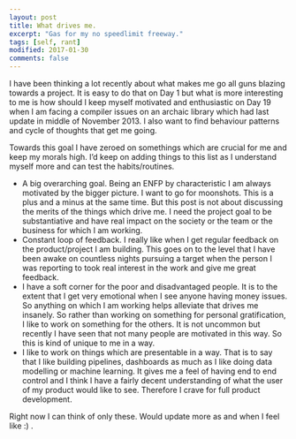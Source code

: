 ```yaml
---
layout: post
title: What drives me.
excerpt: "Gas for my no speedlimit freeway."
tags: [self, rant]
modified: 2017-01-30
comments: false
---
```


I have been thinking a lot recently about what makes me go all guns blazing towards a project. 
It is easy to do that on Day 1 but what is more interesting to me is how should I keep myself motivated and enthusiastic on Day 19 when I am facing a compiler issues on an archaic library which had last update in middle of November 2013. 
I also want to find behaviour patterns and cycle of thoughts that get me going. 

Towards this goal I have zeroed on somethings which are crucial for me and keep my morals high.
I’d keep on adding things to this list as I understand myself more and can test the habits/routines. 

- A big overarching goal. Being an ENFP by characteristic I am always motivated by the bigger picture. I want to go for moonshots. This is a plus and a minus at the same time. But this post is not about discussing the merits of the things which drive me. I need the project goal to be substantiative and have real impact on the society or the team or the business for which I am working.
- Constant loop of feedback. I really like when I get regular feedback on the product/project I am building. This goes on to the level that I have been awake on countless nights pursuing a target when the person I was reporting to took real interest in the work and give me great feedback.
- I have a soft corner for the poor and disadvantaged people. It is to the extent that I get very emotional when I see anyone having money issues. So anything on which I am working helps alleviate that drives me insanely. So rather than working on something for personal gratification, I like to work on something for the others. It is not uncommon but recently I have seen that not many people are motivated in this way. So this is kind of unique to me in a way. 
- I like to work on things which are presentable in a way. That is to say that I like building pipelines, dashboards as much as I like doing data modelling or machine learning. It gives me a feel of having end to end control and I think I have a fairly decent understanding of what the user of my product would like to see. Therefore I crave for full product development.

Right now I can think of only these. Would update more as and when I feel like :) .